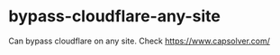 # bypass-cloudflare-any-site
Can bypass cloudflare on any site. Check https://www.capsolver.com/ 











                                                                                                            